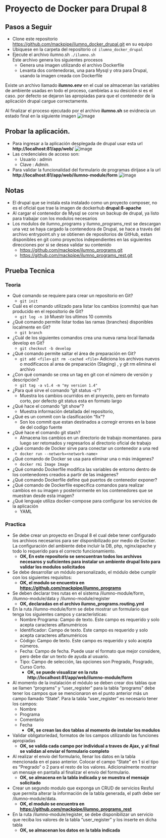 # Proyecto de Docker para Drupal 8

## Pasos a Seguir
- Clone este repositorio https://github.com/mackpipe/ilumno_docker_drupal.git en su equipo
- Ubiquese en la carpeta del repositorio
  `cd ilumno_docker_drupal`
- Ejecute el archivo ilumno.sh 
  `./ilumno.sh`  
    Este archivo genera los siguientes procesos
  - Genera una imagen utilizando el archivo Dockerfile
  - Levanta dos contenedoras, una para Mysql y otra para Drupal, usando la imagen creada con Dockerfile

Existe un archivo llamado **ilumno.env** en el cual se almacenan las variables de ambiente usadas en todo el proceso, cambielas a su desición si es el caso. por defecto se dejaron las apropiadas para que el contenedor de la aplicación drupal cargue correctamente.

Al finalizar el proceso ejecutado por el archivo **ilumno.sh**  se evidnecia un estado final en la siguiente imagen
![image](https://user-images.githubusercontent.com/1072188/118704080-5ca5f400-b7dc-11eb-8da3-12d01bb0ad8e.png)

## Probar la aplicación.
- Para ingresar a la aplicación desplegada de drupal usar esta url **http://localhost:81/app/web/**
  ![image](https://user-images.githubusercontent.com/1072188/118704380-aabaf780-b7dc-11eb-8339-e1e408a2a919.png)
- Las credenciales de acceso son:
  -  Usuario : admin
  -  Clave   : $Admin$.
- Para validar la funcionalidad del formulario de programas dirijase a la url **http://localhost:81/app/web/ilumno-module/form**
  ![image](https://user-images.githubusercontent.com/1072188/118704777-18ffba00-b7dd-11eb-9c6e-e1ac3a95b74f.png)


## Notas
- El drupal que se instala esta instalado como un proyecto composer, no es el oficial que trae la imagen de dockerhub **drupal:8-apache**
- Al cargar el contenedor de Mysql se corre un backup de drupal, ya listo para trabajar con los modulos necesarios
- Los modulos de ilumno_programs y ilumno_programs_rest se descargan una vez se haya cargado la contenedora de Drupal, se hace a través del archivo entrypoint.sh y se obtienen de repositorios de GitHub, estan disponibles en git como proyectos independientes en las siguientes direcciones por si se desea validar su contenido
  - https://github.com/mackpipe/ilumno_programs.git
  - https://github.com/mackpipe/ilumno_programs_rest.git
 
 
 ## Prueba Tecnica
 ### Teoria
 - Qué comando se requiere para crear un repositorio en Git?
   - `git init`
 - Cuál es el comando utilizado para listar los cambios (commits) que han producido en el 
repositorio de Git?
   - `git log -n 10` Muestr los ultimos 10 commits 
 - ¿Qué comando permite listar todas las ramas (branches) disponibles localmente en Git?
   -  `git branch`  
 - ¿Cuál de los siguientes comandos crea una nueva rama local llamada develop en Git?  
   - `git checkout -b develop` 
 - ¿Qué comando permite saltar el área de preparación en Git?  
   - `git add <file>`  `git rm -cached <file>` Adiciona los archivos nuevos o modificacos al area de preparación (Staging) , y git rm elimina el archivo
 - ¿Con qué comando se crea un tag en git con el número de versión y descripción?
   - `git tag -a v1.4 -m "my version 1.4" `
 - ¿Para qué sirve el comando “git status -s”?
   - Muestra los cambios ocurridos en el proyecto, pero en formato corto, por defecto git status esta en formato largo
 - ¿Qué hace el comando “git show”?
   - Muestra información detallada del repositorio, 
 - ¿Qué es un commit con la clasificación “fix”? 
   - Son los commit que estan destinados a corregir errores en la base de del codigo fuente 
 - ¿Qué hace el comando git stash?
   -  Almacena los cambios en un directorio de trabajo momentaneo. para luego ser retomados y regresarlos al directorio oficial de trabajo
 - ¿Qué comando de Docker sirve para conectar un contenedor a una red  
    - `docker run --network=<network-name>`
 - ¿Qué comando de Docker se usa para eliminar una o más imágenes? 
    - `docker rmi Image Image`
 - ¿Qué comando Dockerfile modifica las variables de entorno dentro de los contenedores 
creados a partir de las imágenes? 
 -  ¿Qué comando Dockerfile define qué puertos de contenedor exponer?   
 -  ¿Qué comando de Dockerfile especifica comandos para realizar cambios en su imagen y 
posteriormente en los contenedores que se muestran desde esta imagen?
 - ¿Qué lenguaje utiliza docker-compose para configurar los servicios de la aplicación
   - YAML

### Practica
- Se debe crear un proyecto en Drupal 8 el cual debe tener configurado los archivos 
necesarios para ser disponibilizado por medio de Docker. La configuración del 
ambiente debe incluir la DB, php, nginx/apache y todo lo requerido para el correcto 
funcionamiento.
  - **OK, En este repositorio se sencuentran todos los archivos necesaros y suficientes para instalar un ambiente drupal listo para validar los modulos solicitados**
- Se debe desarrollar un módulo personalizado, el módulo debe cumplir con los siguientes requisitos:
  - **OK, el modulo se encuentra en https://github.com/mackpipe/ilumno_programs**
- Se deben declarar tres rutas en el sistema /ilumno-module/form, /ilumno-module/data y /ilumno-module/register
  - **OK, declaradas en el archivo ilumno_programs.routing.yml**
- En la ruta /ilumno-module/form se debe mostrar un formulario que tenga los siguientes campos y características:
  - Nombre Programa: Campo de texto. Este campo es requerido y solo acepta caracteres alfanuméricos
  - Identificador: Campo de texto. Este campo es requerido y solo acepta caracteres alfanuméricos
  - Código: Campo de texto. Este campo es requerido y solo acepta números.
  - Fecha: Campo de fecha. Puede usar el formato que mejor considere, pero debe dar un texto de ayuda al usuario.
  - Tipo: Campo de selección, las opciones son Pregrado, Posgrado, Curso Corto.
    - **OK, se puede visualizar en la ruta http://localhost:81/app/web/ilumno-module/form** 
- Al momento de la instalación el módulo se deben crear dos tablas que se llamen “programs” y “user_register” para la tabla “programs" debe tener los campos que se mencionaron en el punto anterior más un campo llamado “State”. Para la tabla “user_register” es necesario tener los campos:
  - Nombre
  - Programa
  - Comentario
  - Fecha
    - **OK, se crean las dos tablas al momento de instalar los modulos** 
- Validar obligatoriedad, formatos de los campos utilizando las funciones apropiadas 
  - **OK, se valida cada campo por individual a traves de Ajax, y al final se validan al enviar el formulario completo** 
- Al realizar el envío del formulario, llenar los datos en la tabla mencionada en el paso anterior. Colocar el campo “State” en 1 si el tipo es “Pregrado” o 2 para el resto de los valores. Adicionalmente mostrar un mensaje en pantalla al finalizar el envío del formulario.
  - **OK, se almacena en la tabla indicada y se muestra el mensaje solicitado**
- Crear un segundo modulo que exponga un CRUD de servicios Resful que permita alterar la información de la tabla generada, el path debe ser /ilumno-module/data.
  - **OK, el modulo se encuentra en https://github.com/mackpipe/ilumno_programs_rest**
- En la ruta /ilumno-module/register, se debe disponibilizar un servicio que reciba los valores de la tabla “user_register” y los inserte en dicha tabla
  - **OK, se almacenan los datos en la tabla indicada**

 
